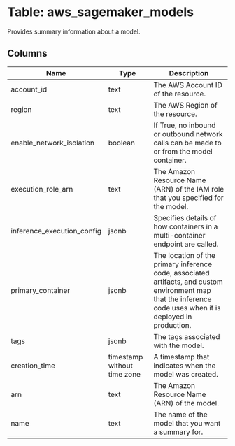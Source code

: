 
# Table: aws_sagemaker_models
Provides summary information about a model.
## Columns
| Name        | Type           | Description  |
| ------------- | ------------- | -----  |
|account_id|text|The AWS Account ID of the resource.|
|region|text|The AWS Region of the resource.|
|enable_network_isolation|boolean|If True, no inbound or outbound network calls can be made to or from the model container.|
|execution_role_arn|text|The Amazon Resource Name (ARN) of the IAM role that you specified for the model.|
|inference_execution_config|jsonb|Specifies details of how containers in a multi-container endpoint are called.|
|primary_container|jsonb|The location of the primary inference code, associated artifacts, and custom environment map that the inference code uses when it is deployed in production.|
|tags|jsonb|The tags associated with the model.|
|creation_time|timestamp without time zone|A timestamp that indicates when the model was created.|
|arn|text|The Amazon Resource Name (ARN) of the model.|
|name|text|The name of the model that you want a summary for.|
